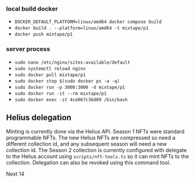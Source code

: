 ### local build docker
- `DOCKER_DEFAULT_PLATFORM=linux/amd64 docker compose build`
- `docker build . --platform=linux/amd64 -t mixtape/p1`
- `docker push mixtape/p1`

### server process

- `sudo nano /etc/nginx/sites-available/default`
- `sudo systemctl reload nginx`
- `sudo docker pull mixtape/p1`
- `sudo docker stop $(sudo docker ps -a -q)`
- `sudo docker run -p 3000:3000 -d mixtape/p1`
- `sudo docker run -it --rm mixtape/p1`
- `sudo docker exec -it 4ce067c36d09 /bin/bash`

## Helius delegation 

Minting is currently done via the Helius API. Season 1 NFTs were standard programmable NFTs. The new Helius NFTs are compressed so need a different collection id, and any subsequent season will need a new collection id. The Season 2 collection is currently configured with delegate to the Helius account using `scripts/nft-tools.ts` so it can mint NFTs to the collection. Delegation can also be revoked using this command tool.

Next 14
